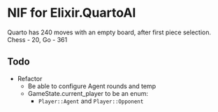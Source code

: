 # NIF for Elixir.QuartoAI
Quarto has 240 moves with an empty board, after first piece selection. Chess - 20, Go - 361

## Todo
- Refactor
    - Be able to configure Agent rounds and temp 
    - GameState.current_player to be an enum:
        - `Player::Agent` and `Player::Opponent`
